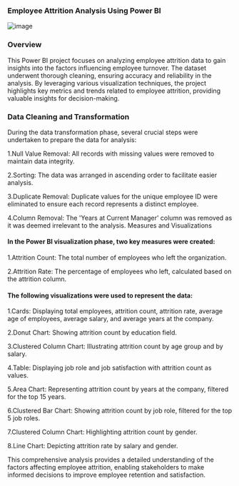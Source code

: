 ###  Employee Attrition Analysis Using Power BI

![image](https://github.com/sai-annadi/Employee-Attrition-Analysis-Using-Power-BI/assets/111168434/a91e5be6-bc90-46ee-89ed-e4ff162c1040)

### Overview
This Power BI project focuses on analyzing employee attrition data to gain insights into the factors influencing employee turnover. The dataset underwent thorough cleaning, ensuring accuracy and reliability in the analysis. By leveraging various visualization techniques, the project highlights key metrics and trends related to employee attrition, providing valuable insights for decision-making.

### Data Cleaning and Transformation
During the data transformation phase, several crucial steps were undertaken to prepare the data for analysis:

1.Null Value Removal: All records with missing values were removed to maintain data integrity.

2.Sorting: The data was arranged in ascending order to facilitate easier analysis.

3.Duplicate Removal: Duplicate values for the unique employee ID were eliminated to ensure each record represents a distinct employee.

4.Column Removal: The 'Years at Current Manager' column was removed as it was deemed irrelevant to the analysis.
Measures and Visualizations

#### In the Power BI visualization phase, two key measures were created:

1.Attrition Count: The total number of employees who left the organization.

2.Attrition Rate: The percentage of employees who left, calculated based on the attrition column.

#### The following visualizations were used to represent the data:

1.Cards: Displaying total employees, attrition count, attrition rate, average age of employees, average salary, and average years at the company.

2.Donut Chart: Showing attrition count by education field.

3.Clustered Column Chart: Illustrating attrition count by age group and by salary.

4.Table: Displaying job role and job satisfaction with attrition count as values.

5.Area Chart: Representing attrition count by years at the company, filtered for the top 15 years.

6.Clustered Bar Chart: Showing attrition count by job role, filtered for the top 5 job roles.

7.Clustered Column Chart: Highlighting attrition count by gender.

8.Line Chart: Depicting attrition rate by salary and gender.

This comprehensive analysis provides a detailed understanding of the factors affecting employee attrition, enabling stakeholders to make informed decisions to improve employee retention and satisfaction.
